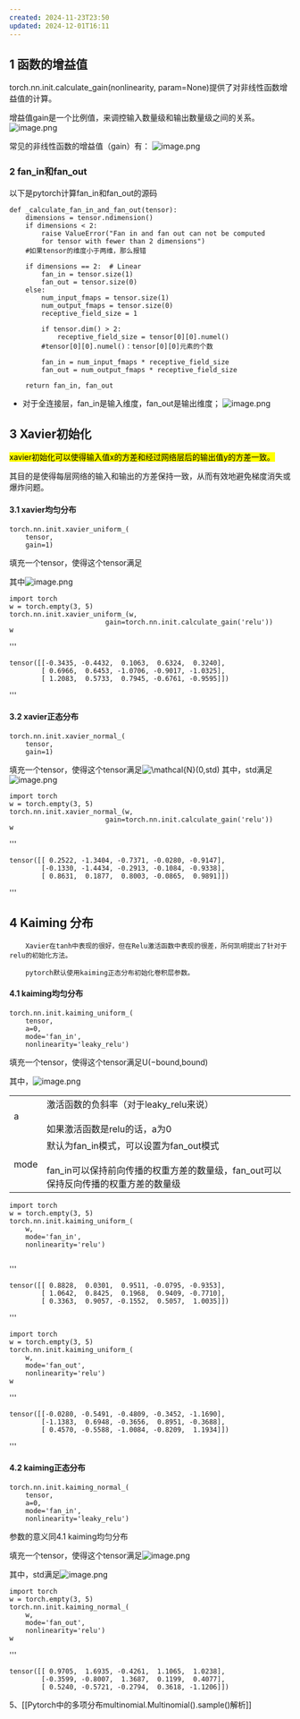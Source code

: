 ```yaml
---
created: 2024-11-23T23:50
updated: 2024-12-01T16:11
---
```

## 1 函数的增益值
torch.nn.init.calculate_gain(nonlinearity, param=None)提供了对非线性函数增益值的计算。

增益值gain是一个比例值，来调控输入数量级和输出数量级之间的关系。
![image.png](https://gitee.com/zhang-junjie123/picture/raw/master/image/20241123235625.png)

常见的非线性函数的增益值（gain）有：
![image.png](https://gitee.com/zhang-junjie123/picture/raw/master/image/20241123235641.png)

### 2 fan_in和fan_out
 以下是pytorch计算fan_in和fan_out的源码

```
def _calculate_fan_in_and_fan_out(tensor):
    dimensions = tensor.ndimension()
    if dimensions < 2:
        raise ValueError("Fan in and fan out can not be computed 
        for tensor with fewer than 2 dimensions")
    #如果tensor的维度小于两维，那么报错
 
    if dimensions == 2:  # Linear
        fan_in = tensor.size(1)
        fan_out = tensor.size(0)
    else:
        num_input_fmaps = tensor.size(1)
        num_output_fmaps = tensor.size(0)
        receptive_field_size = 1
 
        if tensor.dim() > 2:
            receptive_field_size = tensor[0][0].numel()
        #tensor[0][0].numel()：tensor[0][0]元素的个数
 
        fan_in = num_input_fmaps * receptive_field_size
        fan_out = num_output_fmaps * receptive_field_size
 
    return fan_in, fan_out
```

- 对于全连接层，fan_in是输入维度，fan_out是输出维度；
![image.png](https://gitee.com/zhang-junjie123/picture/raw/master/image/20241123235717.png)

## 3 Xavier初始化
<mark style="background: FFFF00;">xavier初始化可以使得输入值x的方差和经过网络层后的输出值y的方差一致。

其目的是使得每层网络的输入和输出的方差保持一致，从而有效地避免梯度消失或爆炸问题。</mark>

#### 3.1 xavier均匀分布
```
torch.nn.init.xavier_uniform_(
    tensor,
    gain=1)
```
 填充一个tensor，使得这个tensor满足

其中![image.png](https://gitee.com/zhang-junjie123/picture/raw/master/image/20241123235731.png)

```
import torch
w = torch.empty(3, 5)
torch.nn.init.xavier_uniform_(w, 
                        gain=torch.nn.init.calculate_gain('relu'))
w
```
'''
```
tensor([[-0.3435, -0.4432,  0.1063,  0.6324,  0.3240],
        [ 0.6966,  0.6453, -1.0706, -0.9017, -1.0325],
        [ 1.2083,  0.5733,  0.7945, -0.6761, -0.9595]])
```
'''
#### 3.2 xavier正态分布
```
torch.nn.init.xavier_normal_(
    tensor, 
    gain=1)
```
填充一个tensor，使得这个tensor满足![\mathcal{N}(0,std)](https://latex.csdn.net/eq?%5Cmathcal%7BN%7D%280%2Cstd%29)
其中，std满足![image.png](https://gitee.com/zhang-junjie123/picture/raw/master/image/20241123235750.png)


```
import torch
w = torch.empty(3, 5)
torch.nn.init.xavier_normal_(w, 
                        gain=torch.nn.init.calculate_gain('relu'))
w
```
'''
```
tensor([[ 0.2522, -1.3404, -0.7371, -0.0280, -0.9147],
        [-0.1330, -1.4434, -0.2913, -0.1084, -0.9338],
        [ 0.8631,  0.1877,  0.8003, -0.0865,  0.9891]])
```
'''
## 4 Kaiming 分布
        Xavier在tanh中表现的很好，但在Relu激活函数中表现的很差，所何凯明提出了针对于relu的初始化方法。

        pytorch默认使用kaiming正态分布初始化卷积层参数。      

#### 4.1 kaiming均匀分布  
```
torch.nn.init.kaiming_uniform_(
    tensor, 
    a=0, 
    mode='fan_in', 
    nonlinearity='leaky_relu')
```
填充一个tensor，使得这个tensor满足U(−bound,bound)

 其中，![image.png](https://gitee.com/zhang-junjie123/picture/raw/master/image/20241123235809.png)

|   |   |
|---|---|
|a|激活函数的负斜率（对于leaky_relu来说）<br><br>如果激活函数是relu的话，a为0|
|mode|默认为fan_in模式，可以设置为fan_out模式<br><br>fan_in可以保持前向传播的权重方差的数量级，fan_out可以保持反向传播的权重方差的数量级|


```
import torch
w = torch.empty(3, 5)
torch.nn.init.kaiming_uniform_(
    w, 
    mode='fan_in', 
    nonlinearity='relu')
 
```
'''
```
tensor([[ 0.8828,  0.0301,  0.9511, -0.0795, -0.9353],
        [ 1.0642,  0.8425,  0.1968,  0.9409, -0.7710],
        [ 0.3363,  0.9057, -0.1552,  0.5057,  1.0035]])
```
'''
 
 
```
import torch
w = torch.empty(3, 5)
torch.nn.init.kaiming_uniform_(
    w, 
    mode='fan_out', 
    nonlinearity='relu')
w
```
'''
```
tensor([[-0.0280, -0.5491, -0.4809, -0.3452, -1.1690],
        [-1.1383,  0.6948, -0.3656,  0.8951, -0.3688],
        [ 0.4570, -0.5588, -1.0084, -0.8209,  1.1934]])
```
'''
 #### 4.2 kaiming正态分布
```
torch.nn.init.kaiming_normal_(
    tensor, 
    a=0, 
    mode='fan_in', 
    nonlinearity='leaky_relu')
```
参数的意义同4.1 kaiming均匀分布

填充一个tensor，使得这个tensor满足![image.png](https://gitee.com/zhang-junjie123/picture/raw/master/image/20241123235852.png)

其中，std满足![image.png](https://gitee.com/zhang-junjie123/picture/raw/master/image/20241123235856.png)


```
import torch
w = torch.empty(3, 5)
torch.nn.init.kaiming_normal_(
    w, 
    mode='fan_out', 
    nonlinearity='relu')
w
```
'''
```
tensor([[ 0.9705,  1.6935, -0.4261,  1.1065,  1.0238],
        [-0.3599, -0.8007,  1.3687,  0.1199,  0.4077],
        [ 0.5240, -0.5721, -0.2794,  0.3618, -1.1206]])
```

5、[[Pytorch中的多项分布multinomial.Multinomial().sample()解析]]